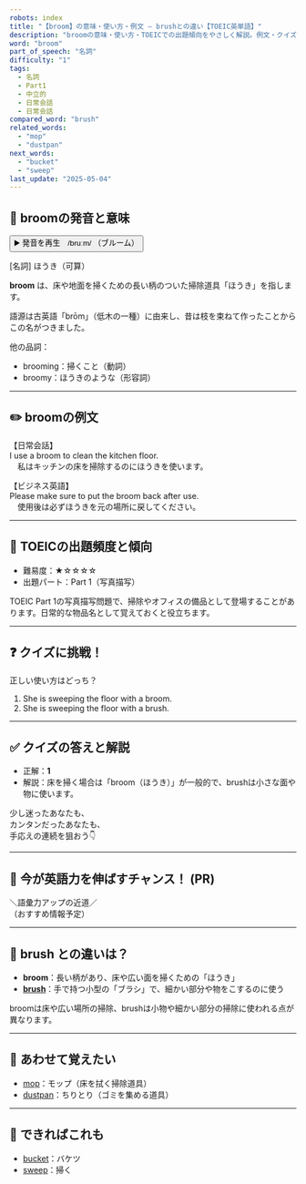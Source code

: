 ```yaml
---
robots: index
title: "【broom】の意味・使い方・例文 ― brushとの違い【TOEIC英単語】"
description: "broomの意味・使い方・TOEICでの出題傾向をやさしく解説。例文・クイズ付きでbrushとの違いもわかりやすく学べます。"
word: "broom"
part_of_speech: "名詞"
difficulty: "1"
tags:
  - 名詞
  - Part1
  - 中立的
  - 日常会話
  - 日常会話
compared_word: "brush"
related_words:
  - "mop"
  - "dustpan"
next_words:
  - "bucket"
  - "sweep"
last_update: "2025-05-04"
---
```


## 🔰 broomの発音と意味

<button class="play-audio" onclick="playTTS('broom')">
  <span class="play-audio-main">
    ▶️ 発音を再生　/bruːm/
  </span>
  <span class="play-audio-sub">
    （ブルーム）
  </span>
</button>

[名詞] ほうき（可算）

**broom** は、床や地面を掃くための長い柄のついた掃除道具「ほうき」を指します。

語源は古英語「brōm」（低木の一種）に由来し、昔は枝を束ねて作ったことからこの名がつきました。

他の品詞：  
- brooming：掃くこと（動詞）
- broomy：ほうきのような（形容詞）

---

## ✏️ broomの例文

【日常会話】  
I use a broom to clean the kitchen floor.  
　私はキッチンの床を掃除するのにほうきを使います。

【ビジネス英語】  
Please make sure to put the broom back after use.  
　使用後は必ずほうきを元の場所に戻してください。

---

## 🎯 TOEICの出題頻度と傾向

- 難易度：★☆☆☆☆
- 出題パート：Part 1（写真描写）

TOEIC Part 1の写真描写問題で、掃除やオフィスの備品として登場することがあります。日常的な物品名として覚えておくと役立ちます。

---

## ❓ クイズに挑戦！

正しい使い方はどっち？

1. She is sweeping the floor with a broom.  
2. She is sweeping the floor with a brush.

---

## ✅ クイズの答えと解説

- 正解：**1**
- 解説：床を掃く場合は「broom（ほうき）」が一般的で、brushは小さな面や物に使います。

少し迷ったあなたも、  
カンタンだったあなたも、  
手応えの連続を狙おう👇️

---

## 🚀 今が英語力を伸ばすチャンス！ (PR)

<div class="info-center">
＼語彙力アップの近道／<br>  
（おすすめ情報予定）
</div>

---

## 🤔  brush との違いは？

- **broom**：長い柄があり、床や広い面を掃くための「ほうき」
- **[brush](/brush)**：手で持つ小型の「ブラシ」で、細かい部分や物をこするのに使う

broomは床や広い場所の掃除、brushは小物や細かい部分の掃除に使われる点が異なります。

---

## 🧩 あわせて覚えたい

- [mop](/mop)：モップ（床を拭く掃除道具）
- [dustpan](/dustpan)：ちりとり（ゴミを集める道具）

---

## 📖 できればこれも

- [bucket](/bucket)：バケツ
- [sweep](/sweep)：掃く

<!-- cvid: aid35_bid48 -->
